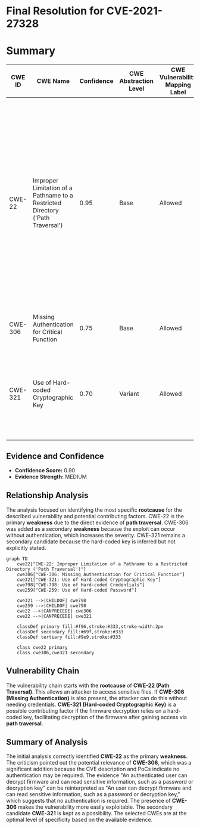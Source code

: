 # Final Resolution for CVE-2021-27328

# Summary
| CWE ID | CWE Name | Confidence | CWE Abstraction Level | CWE Vulnerability Mapping Label | CWE-Vulnerability Mapping Notes |
|---|---|---|---|---|---|
| CWE-22 | Improper Limitation of a Pathname to a Restricted Directory ('Path Traversal') | 0.95 | Base | Allowed | Primary CWE: The vulnerability is caused by a **directory traversal**, which allows an authenticated user to decrypt firmware and read sensitive information. The **rootcause** is a **path traversal** issue, where an attacker can manipulate file paths to access files or directories outside of the intended scope. |
| CWE-306 | Missing Authentication for Critical Function | 0.75 | Base | Allowed | Secondary CWE: Exploit can be done without authentication |
| CWE-321 | Use of Hard-coded Cryptographic Key | 0.70 | Variant | Allowed | Secondary Candidate: The ability to decrypt firmware suggests the potential presence of a hard-coded cryptographic key used for decryption. |
  

## Evidence and Confidence

*   **Confidence Score:** 0.90
*   **Evidence Strength:** MEDIUM

## Relationship Analysis
The analysis focused on identifying the most specific **rootcause** for the described vulnerability and potential contributing factors. CWE-22 is the primary **weakness** due to the direct evidence of **path traversal**. CWE-306 was added as a secondary **weakness** because the exploit can occur without authentication, which increases the severity. CWE-321 remains a secondary candidate because the hard-coded key is inferred but not explicitly stated.

```mermaid
graph TD
    cwe22["CWE-22: Improper Limitation of a Pathname to a Restricted Directory ('Path Traversal')"]
    cwe306["CWE-306: Missing Authentication for Critical Function"]
    cwe321["CWE-321: Use of Hard-coded Cryptographic Key"]
    cwe798["CWE-798: Use of Hard-coded Credentials"]
    cwe259["CWE-259: Use of Hard-coded Password"]

    cwe321 -->|CHILDOF| cwe798
    cwe259 -->|CHILDOF| cwe798
    cwe22 -->|CANPRECEDE| cwe306
    cwe22 -->|CANPRECEDE| cwe321

    classDef primary fill:#f96,stroke:#333,stroke-width:2px
    classDef secondary fill:#69f,stroke:#333
    classDef tertiary fill:#9e9,stroke:#333

    class cwe22 primary
    class cwe306,cwe321 secondary
```

## Vulnerability Chain
The vulnerability chain starts with the **rootcause** of **CWE-22 (Path Traversal)**. This allows an attacker to access sensitive files. If **CWE-306 (Missing Authentication)** is also present, the attacker can do this without needing credentials. **CWE-321 (Hard-coded Cryptographic Key)** is a possible contributing factor if the firmware decryption relies on a hard-coded key, facilitating decryption of the firmware after gaining access via **path traversal**.

## Summary of Analysis
The initial analysis correctly identified **CWE-22** as the primary **weakness**. The criticism pointed out the potential relevance of **CWE-306**, which was a significant addition because the CVE description and PoCs indicate no authentication may be required. The evidence "An authenticated user can decrypt firmware and can read sensitive information, such as a password or decryption key" can be reinterpreted as "An user can decrypt firmware and can read sensitive information, such as a password or decryption key," which suggests that no authentication is required. The presence of **CWE-306** makes the vulnerability more easily exploitable. The secondary candidate **CWE-321** is kept as a possibility. The selected CWEs are at the optimal level of specificity based on the available evidence.